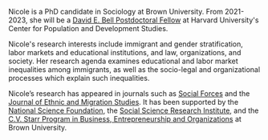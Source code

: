 Nicole is a PhD candidate in Sociology at Brown University. From 2021-2023, she will be a [David E. Bell Postdoctoral Fellow](https://www.hsph.harvard.edu/population-development/postdoctoral-fellowships/bell-fellowship/) at Harvard University's Center for Population and Development Studies.

Nicole's research interests include immigrant and gender stratification, labor markets and educational institutions, and law, organizations, and society. Her research agenda examines educational and labor market inequalities among immigrants, as well as the socio-legal and organizational processes which explain such inequalities. 

Nicole’s research has appeared in journals such as [Social Forces](https://academic.oup.com/sf/advance-article-abstract/doi/10.1093/sf/soy128/5320369?redirectedFrom=fulltext) and the [Journal of Ethnic and Migration Studies](https://www.tandfonline.com/eprint/ZAHPEDBUTGXIAZGFQPN5/full?target=10.1080/1369183X.2020.1750947). It has been supported by the [National Science Foundation](https://www.nsf.gov/awardsearch/showAward?AWD_ID=1920714&HistoricalAwards=false), the [Social Science Research Institute](https://www.brown.edu/initiatives/social-science-research/director), and the [C.V. Starr Program in Business, Entrepreneurship and Organizations](https://www.brown.edu/academics/business-entrepreneurship-organizations/graduate-research-hazeltine-fellowships) at Brown University.
